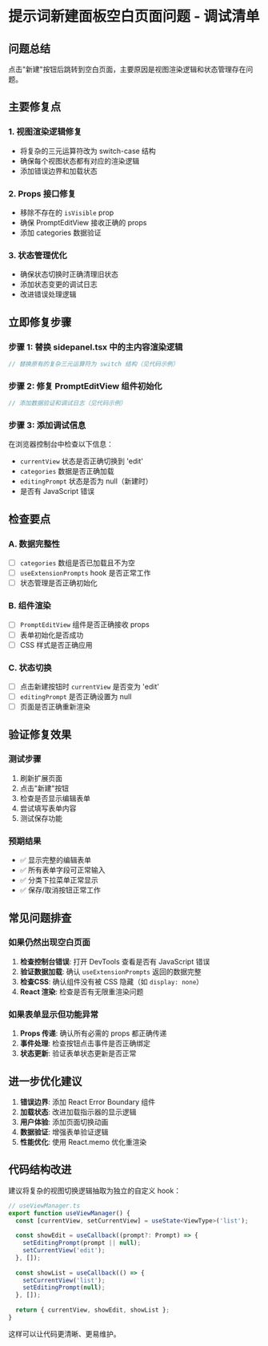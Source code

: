 # 提示词新建面板空白页面问题 - 调试清单

## 问题总结
点击"新建"按钮后跳转到空白页面，主要原因是视图渲染逻辑和状态管理存在问题。

## 主要修复点

### 1. 视图渲染逻辑修复
- 将复杂的三元运算符改为 switch-case 结构
- 确保每个视图状态都有对应的渲染逻辑
- 添加错误边界和加载状态

### 2. Props 接口修复  
- 移除不存在的 `isVisible` prop
- 确保 PromptEditView 接收正确的 props
- 添加 categories 数据验证

### 3. 状态管理优化
- 确保状态切换时正确清理旧状态
- 添加状态变更的调试日志
- 改进错误处理逻辑

## 立即修复步骤

### 步骤 1: 替换 sidepanel.tsx 中的主内容渲染逻辑
```typescript
// 替换原有的复杂三元运算符为 switch 结构（见代码示例）
```

### 步骤 2: 修复 PromptEditView 组件初始化
```typescript
// 添加数据验证和调试日志（见代码示例）
```

### 步骤 3: 添加调试信息
在浏览器控制台中检查以下信息：
- `currentView` 状态是否正确切换到 'edit'
- `categories` 数据是否正确加载
- `editingPrompt` 状态是否为 null（新建时）
- 是否有 JavaScript 错误

## 检查要点

### A. 数据完整性
- [ ] `categories` 数组是否已加载且不为空
- [ ] `useExtensionPrompts` hook 是否正常工作
- [ ] 状态管理是否正确初始化

### B. 组件渲染
- [ ] `PromptEditView` 组件是否正确接收 props
- [ ] 表单初始化是否成功
- [ ] CSS 样式是否正确应用

### C. 状态切换
- [ ] 点击新建按钮时 `currentView` 是否变为 'edit'
- [ ] `editingPrompt` 是否正确设置为 null
- [ ] 页面是否正确重新渲染

## 验证修复效果

### 测试步骤
1. 刷新扩展页面
2. 点击"新建"按钮
3. 检查是否显示编辑表单
4. 尝试填写表单内容
5. 测试保存功能

### 预期结果
- ✅ 显示完整的编辑表单
- ✅ 所有表单字段可正常输入
- ✅ 分类下拉菜单正常显示
- ✅ 保存/取消按钮正常工作

## 常见问题排查

### 如果仍然出现空白页面
1. **检查控制台错误**: 打开 DevTools 查看是否有 JavaScript 错误
2. **验证数据加载**: 确认 `useExtensionPrompts` 返回的数据完整
3. **检查CSS**: 确认组件没有被 CSS 隐藏（如 `display: none`）
4. **React 渲染**: 检查是否有无限重渲染问题

### 如果表单显示但功能异常
1. **Props 传递**: 确认所有必需的 props 都正确传递
2. **事件处理**: 检查按钮点击事件是否正确绑定
3. **状态更新**: 验证表单状态更新是否正常

## 进一步优化建议

1. **错误边界**: 添加 React Error Boundary 组件
2. **加载状态**: 改进加载指示器的显示逻辑
3. **用户体验**: 添加页面切换动画
4. **数据验证**: 增强表单验证逻辑
5. **性能优化**: 使用 React.memo 优化重渲染

## 代码结构改进

建议将复杂的视图切换逻辑抽取为独立的自定义 hook：

```typescript
// useViewManager.ts
export function useViewManager() {
  const [currentView, setCurrentView] = useState<ViewType>('list');
  
  const showEdit = useCallback((prompt?: Prompt) => {
    setEditingPrompt(prompt || null);
    setCurrentView('edit');
  }, []);
  
  const showList = useCallback(() => {
    setCurrentView('list');
    setEditingPrompt(null);
  }, []);
  
  return { currentView, showEdit, showList };
}
```

这样可以让代码更清晰、更易维护。